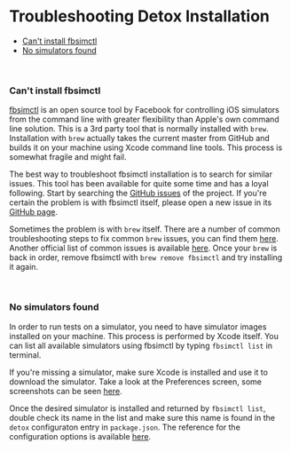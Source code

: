 # Troubleshooting Detox Installation

* [Can't install fbsimctl](#cant-install-fbsimctl)
* [No simulators found](#no-simulators-found)

<br>

### Can't install fbsimctl

[fbsimctl](https://github.com/facebook/FBSimulatorControl) is an open source tool by Facebook for controlling iOS simulators from the command line with greater flexibility than Apple's own command line solution. This is a 3rd party tool that is normally installed with `brew`. Installation with `brew` actually takes the current master from GitHub and builds it on your machine using Xcode command line tools. This process is somewhat fragile and might fail.

The best way to troubleshoot fbsimctl installation is to search for similar issues. This tool has been available for quite some time and has a loyal following. Start by searching the [GitHub issues](https://github.com/facebook/FBSimulatorControl/issues?utf8=%E2%9C%93&q=is%3Aissue) of the project. If you're certain the problem is with fbsimctl itself, please open a new issue in its [GitHub page](https://github.com/facebook/FBSimulatorControl).

Sometimes the problem is with `brew` itself. There are a number of common troubleshooting steps to fix common `brew` issues, you can find them [here](https://github.com/Homebrew/brew/blob/master/docs/Troubleshooting.md). Another official list of common issues is available [here](http://docs.brew.sh/Common-Issues.html). Once your `brew` is back in order, remove fbsimctl with `brew remove fbsimctl` and try installing it again.

<br>

### No simulators found

In order to run tests on a simulator, you need to have simulator images installed on your machine. This process is performed by Xcode itself. You can list all available simulators using fbsimctl by typing `fbsimctl list` in terminal.

If you're missing a simulator, make sure Xcode is installed and use it to download the simulator. Take a look at the Preferences screen, some screenshots can be seen [here](http://stackoverflow.com/questions/33738113/how-to-install-ios-9-1-simulator-in-xcode-version-7-1-1-7b1005).

Once the desired simulator is installed and returned by `fbsimctl list`, double check its name in the list and make sure this name is found in the `detox` configuraton entry in `package.json`. The reference for the configuration options is available [here](APIRef.Configuration.md).

